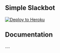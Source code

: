 ## Simple Slackbot

[![Deploy to Heroku](https://www.herokucdn.com/deploy/button.png)](https://www.heroku.com/deploy/?template=https://github.com/kafkaca/slack-bot)

## Documentation

....




